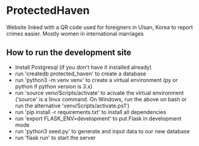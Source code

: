 # ProtectedHaven
Website linked with a QR code used for foreigners in Ulsan, Korea to report crimes easier. Mostly women in international marriages

## How to run the development site

- Install Postgresql (if you don't have it installed already)
- run 'createdb protected_haven' to create a database
- run 'python3 -m venv venv' to create a virtual environment (py or python if python version is 3.x)
- run 'source venv/Scripts/activate' to acivate the virtual environment
  ('source' is a linux command. On Windows, run the above on bash or run the alternative 'venv/Scripts/activate.ps1')
- run 'pip install -r requirements.txt' to install all dependencies
- run 'export FLASK_ENV=development' to put Flask in development mode
- run 'python3 seed.py' to generate and input data to our new database
- run 'flask run' to start the server
